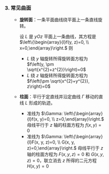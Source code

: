 <div style="float: left; width: 64%; padding: 1%;">

### 3. 常见曲面

<ul>

- **旋转面**：一条平面曲线绕平面上一条直线旋转。

  设 $L$ 是 $yOz$ 平面上一条曲线，其方程是 $\left\{\begin{array}{l}f(y, z)=0, \\ x=0,\end{array}\right.$ 则

  - $L$ 绕 $y$ 轴旋转所得旋转面方程为 $f\left(y, \pm \sqrt{x^{2}+z^{2}}\right)=0$
  - $L$ 绕 $z$ 轴旋转所得旋转面方程为 $f\left(\pm \sqrt{x^{2}+y^{2}}, z\right)=0$

- **柱面**：平行于定直线并沿定曲线 $\Gamma$ 移动的直线 $L$ 形成的轨迹。

  - 准线为 $\Gamma: \left\{\begin{array}{l}f(x, y)=0, \\ z=0,\end{array}\right.$ 母线平行于 $z$ 轴的柱面方程为 $f(x, y)=0$
  - 准线为 $\Gamma: \left\{\begin{array}{l}F(x, y, z)=0, \\ G(x, y, z)=0,\end{array}\right.$ 母线平行于 $z$ 轴的柱面方程为 $F(x, y, z)=0$ 和 $G(x, y, z)=0$，联立消去 $z$ 所得的二元方程 $H(x, y)=0$

</ul>
</div>
<div style="float: right; width: 26%; padding: 1%;">

</div>
<div style="clear: both;"></div>
